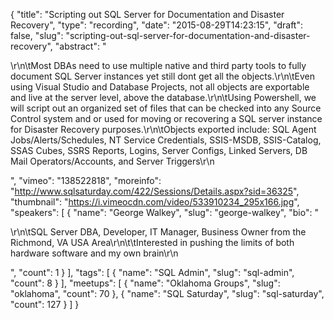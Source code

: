 {
  "title": "Scripting out SQL Server for Documentation and Disaster Recovery",
  "type": "recording",
  "date": "2015-08-29T14:23:15",
  "draft": false,
  "slug": "scripting-out-sql-server-for-documentation-and-disaster-recovery",
  "abstract": "<p>\r\n\tMost DBAs need to use multiple native and third party tools to fully document SQL Server instances yet still dont get all the objects.\r\n\tEven using Visual Studio and Database Projects, not all objects are exportable and live at the server level, above the database.\r\n\tUsing Powershell, we will script out an organized set of files that can be checked into any Source Control system and or used for moving or recovering a SQL server instance for Disaster Recovery purposes.\r\n\tObjects exported include: SQL Agent Jobs/Alerts/Schedules, NT Service Credentials, SSIS-MSDB, SSIS-Catalog, SSAS Cubes, SSRS Reports, Logins, Server Configs, Linked Servers, DB Mail Operators/Accounts, and Server Triggers\r\n</p>",
  "vimeo": "138522818",
  "moreinfo": "http://www.sqlsaturday.com/422/Sessions/Details.aspx?sid=36325",
  "thumbnail": "https://i.vimeocdn.com/video/533910234_295x166.jpg",
  "speakers": [
    {
      "name": "George Walkey",
      "slug": "george-walkey",
      "bio": "<p>\r\n\tSQL Server DBA, Developer, IT Manager, Business Owner from the Richmond, VA USA Area\r\n\t\tInterested in pushing the limits of both hardware software and my own brain\r\n</p>",
      "count": 1
    }
  ],
  "tags": [
    {
      "name": "SQL Admin",
      "slug": "sql-admin",
      "count": 8
    }
  ],
  "meetups": [
    {
      "name": "Oklahoma Groups",
      "slug": "oklahoma",
      "count": 70
    },
    {
      "name": "SQL Saturday",
      "slug": "sql-saturday",
      "count": 127
    }
  ]
}